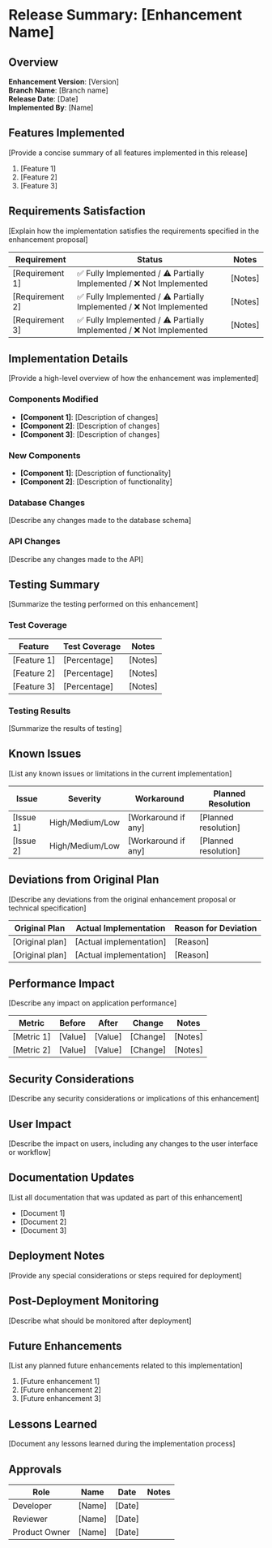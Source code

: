 # Release Summary: [Enhancement Name]

## Overview

**Enhancement Version**: [Version]  
**Branch Name**: [Branch name]  
**Release Date**: [Date]  
**Implemented By**: [Name]  

## Features Implemented

[Provide a concise summary of all features implemented in this release]

1. [Feature 1]
2. [Feature 2]
3. [Feature 3]

## Requirements Satisfaction

[Explain how the implementation satisfies the requirements specified in the enhancement proposal]

| Requirement | Status | Notes |
|-------------|--------|-------|
| [Requirement 1] | ✅ Fully Implemented / ⚠️ Partially Implemented / ❌ Not Implemented | [Notes] |
| [Requirement 2] | ✅ Fully Implemented / ⚠️ Partially Implemented / ❌ Not Implemented | [Notes] |
| [Requirement 3] | ✅ Fully Implemented / ⚠️ Partially Implemented / ❌ Not Implemented | [Notes] |

## Implementation Details

[Provide a high-level overview of how the enhancement was implemented]

### Components Modified

- **[Component 1]**: [Description of changes]
- **[Component 2]**: [Description of changes]
- **[Component 3]**: [Description of changes]

### New Components

- **[Component 1]**: [Description of functionality]
- **[Component 2]**: [Description of functionality]

### Database Changes

[Describe any changes made to the database schema]

### API Changes

[Describe any changes made to the API]

## Testing Summary

[Summarize the testing performed on this enhancement]

### Test Coverage

| Feature | Test Coverage | Notes |
|---------|---------------|-------|
| [Feature 1] | [Percentage] | [Notes] |
| [Feature 2] | [Percentage] | [Notes] |
| [Feature 3] | [Percentage] | [Notes] |

### Testing Results

[Summarize the results of testing]

## Known Issues

[List any known issues or limitations in the current implementation]

| Issue | Severity | Workaround | Planned Resolution |
|-------|----------|------------|-------------------|
| [Issue 1] | High/Medium/Low | [Workaround if any] | [Planned resolution] |
| [Issue 2] | High/Medium/Low | [Workaround if any] | [Planned resolution] |

## Deviations from Original Plan

[Describe any deviations from the original enhancement proposal or technical specification]

| Original Plan | Actual Implementation | Reason for Deviation |
|---------------|------------------------|---------------------|
| [Original plan] | [Actual implementation] | [Reason] |
| [Original plan] | [Actual implementation] | [Reason] |

## Performance Impact

[Describe any impact on application performance]

| Metric | Before | After | Change | Notes |
|--------|--------|-------|--------|-------|
| [Metric 1] | [Value] | [Value] | [Change] | [Notes] |
| [Metric 2] | [Value] | [Value] | [Change] | [Notes] |

## Security Considerations

[Describe any security considerations or implications of this enhancement]

## User Impact

[Describe the impact on users, including any changes to the user interface or workflow]

## Documentation Updates

[List all documentation that was updated as part of this enhancement]

- [Document 1]
- [Document 2]
- [Document 3]

## Deployment Notes

[Provide any special considerations or steps required for deployment]

## Post-Deployment Monitoring

[Describe what should be monitored after deployment]

## Future Enhancements

[List any planned future enhancements related to this implementation]

1. [Future enhancement 1]
2. [Future enhancement 2]
3. [Future enhancement 3]

## Lessons Learned

[Document any lessons learned during the implementation process]

## Approvals

| Role | Name | Date | Notes |
|------|------|------|-------|
| Developer | [Name] | [Date] | |
| Reviewer | [Name] | [Date] | |
| Product Owner | [Name] | [Date] | | 